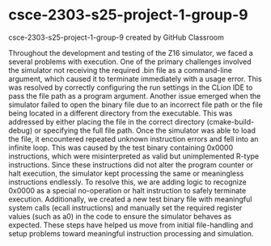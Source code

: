 # csce-2303-s25-project-1-group-9
csce-2303-s25-project-1-group-9 created by GitHub Classroom

Throughout the development and testing of the Z16 simulator, we faced a several problems with execution. One of the primary challenges involved the simulator not receiving the required .bin file as a command-line argument, which caused it to terminate immediately with a usage error. 
This was resolved by correctly configuring the run settings in the CLion IDE to pass the file path as a program argument. Another issue emerged when the simulator failed to open the binary file due to an incorrect file path or the file being located in a different directory from the executable. This was addressed by either placing the file in the correct directory (cmake-build-debug) or specifying the full file path. 
Once the simulator was able to load the file, it encountered repeated unknown instruction errors and fell into an infinite loop. This was caused by the test binary containing 0x0000 instructions, which were misinterpreted as valid but unimplemented R-type instructions. Since these instructions did not alter the program counter or halt execution, the simulator kept processing the same or meaningless instructions endlessly. To resolve this, we are adding logic to recognize 0x0000 as a special no-operation or halt instruction to safely terminate execution. 
Additionally, we created a new test binary file with meaningful system calls (ecall instructions) and manually set the required register values (such as a0) in the code to ensure the simulator behaves as expected. These steps have helped us move from initial file-handling and setup problems toward meaningful instruction processing and simulation.







